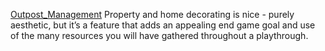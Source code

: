 [Outpost_Management](Gameplay%20Systems/Outpost_Management.md)
Property and home decorating is nice - purely aesthetic, but it’s a feature that adds an appealing end game goal and use of the many resources you will have gathered throughout a playthrough.
